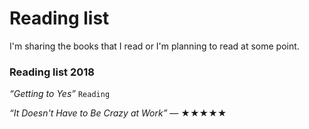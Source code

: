 # Reading list

I'm sharing the books that I read or I'm planning to read at some point.

### Reading list 2018

*“Getting to Yes”* ```Reading```

*“It Doesn't Have to Be Crazy at Work”*
— ★★★★★
